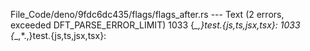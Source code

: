 File_Code/deno/9fdc6dc435/flags/flags_after.rs --- Text (2 errors, exceeded DFT_PARSE_ERROR_LIMIT)
1033 {*_,}test.{js,ts,jsx,tsx}:                                                                                                                              1033 {*_,*.,}test.{js,ts,jsx,tsx}:

